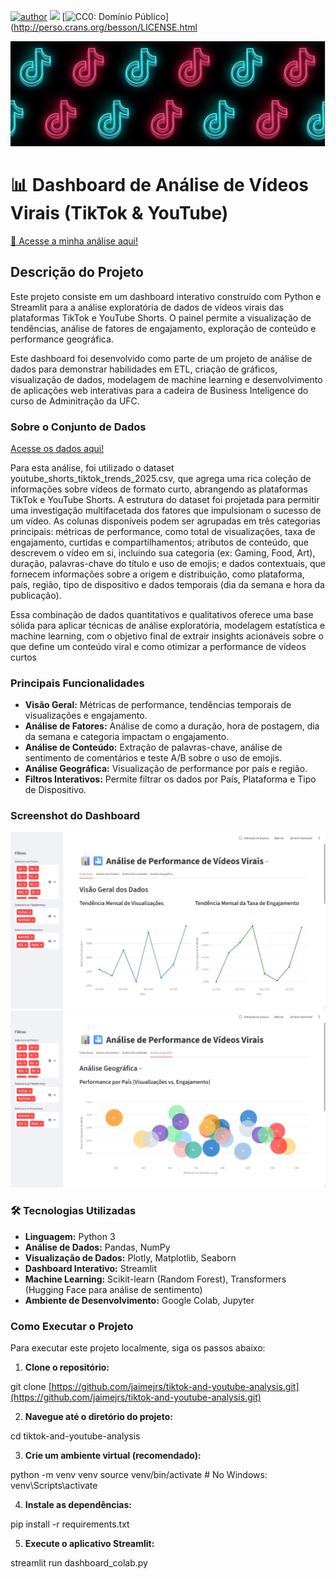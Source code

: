 [![author](https://img.shields.io/badge/author-jaimejrs-red.svg)](https://www.linkedin.com/in/jaimejrs) [![](https://img.shields.io/badge/python-3.13+-blue.svg)](https://www.python.org/downloads/release/python-3137/) [![CC0: Domínio Público](https://img.shields.io/badge/License-CC0-blue.svg)](http://perso.crans.org/besson/LICENSE.html

<p align="center">
  <img src="https://github.com/jaimejrs/tiktok-and-youtube-analysis/blob/891cc3f18ed911f619c91b77eaa3337fd584d3fe/tiktokbanner.jpeg" >
</p>

# 📊 Dashboard de Análise de Vídeos Virais (TikTok & YouTube)

[🚀 Acesse a minha análise aqui!](https://tiktok-and-youtube-analysis-d5l4tgkxmevvehe9xyogta.streamlit.app/)

## Descrição do Projeto

Este projeto consiste em um dashboard interativo construído com Python e Streamlit para a análise exploratória de dados de vídeos virais das plataformas TikTok e YouTube Shorts. O painel permite a visualização de tendências, análise de fatores de engajamento, exploração de conteúdo e performance geográfica.

Este dashboard foi desenvolvido como parte de um projeto de análise de dados para demonstrar habilidades em ETL, criação de gráficos, visualização de dados, modelagem de machine learning e desenvolvimento de aplicações web interativas para a cadeira de Business Inteligence do curso de Adminitração da UFC.

### Sobre o Conjunto de Dados 

[Acesse os dados aqui!](https://www.kaggle.com/datasets/tarekmasryo/youtube-shorts-and-tiktok-trends-2025)

Para esta análise, foi utilizado o dataset youtube_shorts_tiktok_trends_2025.csv, que agrega uma rica coleção de informações sobre vídeos de formato curto, abrangendo as plataformas TikTok e YouTube Shorts. A estrutura do dataset foi projetada para permitir uma investigação multifacetada dos fatores que impulsionam o sucesso de um vídeo. As colunas disponíveis podem ser agrupadas em três categorias principais: métricas de performance, como total de visualizações, taxa de engajamento, curtidas e compartilhamentos; atributos de conteúdo, que descrevem o vídeo em si, incluindo sua categoria (ex: Gaming, Food, Art), duração, palavras-chave do título e uso de emojis; e dados contextuais, que fornecem informações sobre a origem e distribuição, como plataforma, país, região, tipo de dispositivo e dados temporais (dia da semana e hora da publicação).

Essa combinação de dados quantitativos e qualitativos oferece uma base sólida para aplicar técnicas de análise exploratória, modelagem estatística e machine learning, com o objetivo final de extrair insights acionáveis sobre o que define um conteúdo viral e como otimizar a performance de vídeos curtos

### Principais Funcionalidades

- **Visão Geral:** Métricas de performance, tendências temporais de visualizações e engajamento.
- **Análise de Fatores:** Análise de como a duração, hora de postagem, dia da semana e categoria impactam o engajamento.
- **Análise de Conteúdo:** Extração de palavras-chave, análise de sentimento de comentários e teste A/B sobre o uso de emojis.
- **Análise Geográfica:** Visualização de performance por país e região.
- **Filtros Interativos:** Permite filtrar os dados por País, Plataforma e Tipo de Dispositivo.

### Screenshot do Dashboard

![Print do Dashboard](https://github.com/jaimejrs/tiktok-and-youtube-analysis/blob/7dc68c01cf11fea09fafa87e9da2126eb0c1f00e/geral.jpg)
![Print do Dashboard](https://github.com/jaimejrs/tiktok-and-youtube-analysis/blob/7dc68c01cf11fea09fafa87e9da2126eb0c1f00e/geografico.jpg)


### 🛠️ Tecnologias Utilizadas

* **Linguagem:** Python 3
* **Análise de Dados:** Pandas, NumPy
* **Visualização de Dados:** Plotly, Matplotlib, Seaborn
* **Dashboard Interativo:** Streamlit
* **Machine Learning:** Scikit-learn (Random Forest), Transformers (Hugging Face para análise de sentimento)
* **Ambiente de Desenvolvimento:** Google Colab, Jupyter

### Como Executar o Projeto

Para executar este projeto localmente, siga os passos abaixo:
1. **Clone o repositório:**

git clone [https://github.com/jaimejrs/tiktok-and-youtube-analysis.git](https://github.com/jaimejrs/tiktok-and-youtube-analysis.git)

2. **Navegue até o diretório do projeto:**

cd tiktok-and-youtube-analysis

3. **Crie um ambiente virtual (recomendado):**

python -m venv venv
source venv/bin/activate  # No Windows: venv\Scripts\activate

4. **Instale as dependências:**

pip install -r requirements.txt

5. **Execute o aplicativo Streamlit:**

streamlit run dashboard_colab.py
